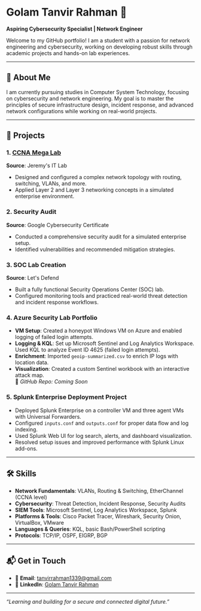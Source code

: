 # Golam Tanvir Rahman 🌟  
**Aspiring Cybersecurity Specialist | Network Engineer**

Welcome to my GitHub portfolio! I am a student with a passion for network engineering and cybersecurity, working on developing robust skills through academic projects and hands-on lab experiences.

---

## 📌 About Me  
I am currently pursuing studies in Computer System Technology, focusing on cybersecurity and network engineering. My goal is to master the principles of secure infrastructure design, incident response, and advanced network configurations while working on real-world projects.

---

## 💼 Projects  

### 1. [**CCNA Mega Lab**](https://github.com/tanvirrahm/CCNA-Mega-Lab)  
**Source**: Jeremy's IT Lab  
- Designed and configured a complex network topology with routing, switching, VLANs, and more.  
- Applied Layer 2 and Layer 3 networking concepts in a simulated enterprise environment.

### 2. **Security Audit**  
**Source**: Google Cybersecurity Certificate  
- Conducted a comprehensive security audit for a simulated enterprise setup.  
- Identified vulnerabilities and recommended mitigation strategies.

### 3. **SOC Lab Creation**  
**Source**: Let's Defend  
- Built a fully functional Security Operations Center (SOC) lab.  
- Configured monitoring tools and practiced real-world threat detection and incident response workflows.

### 4. **Azure Security Lab Portfolio**  
- **VM Setup**: Created a honeypot Windows VM on Azure and enabled logging of failed login attempts.  
- **Logging & KQL**: Set up Microsoft Sentinel and Log Analytics Workspace. Used KQL to analyze Event ID 4625 (failed login attempts).  
- **Enrichment**: Imported `geoip-summarized.csv` to enrich IP logs with location data.  
- **Visualization**: Created a custom Sentinel workbook with an interactive attack map.  
📂 *GitHub Repo:* _Coming Soon_

### 5. **Splunk Enterprise Deployment Project**  
- Deployed Splunk Enterprise on a controller VM and three agent VMs with Universal Forwarders.  
- Configured `inputs.conf` and `outputs.conf` for proper data flow and log indexing.  
- Used Splunk Web UI for log search, alerts, and dashboard visualization.  
- Resolved setup issues and improved performance with Splunk Linux add-ons.

---

## 🛠️ Skills  

- **Network Fundamentals**: VLANs, Routing & Switching, EtherChannel (CCNA level)  
- **Cybersecurity**: Threat Detection, Incident Response, Security Audits  
- **SIEM Tools**: Microsoft Sentinel, Log Analytics Workspace, Splunk  
- **Platforms & Tools**: Cisco Packet Tracer, Wireshark, Security Onion, VirtualBox, VMware  
- **Languages & Queries**: KQL, basic Bash/PowerShell scripting  
- **Protocols**: TCP/IP, OSPF, EIGRP, BGP  

---

## 📬 Get in Touch  

- 📧 **Email**: [tanvirrahman1339@gmail.com](mailto:tanvirrahman1339@gmail.com)  
- 🔗 **LinkedIn**: [Golam Tanvir Rahman](https://www.linkedin.com/in/golam-tanvir-rahman-7225a0336/)  

---

_“Learning and building for a secure and connected digital future.”_
